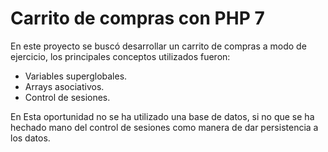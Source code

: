 # Carrito de compras con PHP 7

En este proyecto se buscó desarrollar un carrito de compras a modo de ejercicio, los principales conceptos utilizados fueron:
* Variables superglobales.
* Arrays asociativos.
* Control de sesiones.

En Esta oportunidad no se ha utilizado una base de datos, si no que se ha hechado mano del control de sesiones como manera de dar persistencia a los datos.